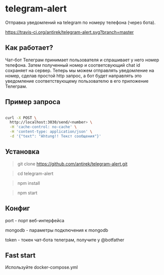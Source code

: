 # telegram-alert

Отправка уведомлений на telegram по номеру телефона (через бота).

https://travis-ci.org/antirek/telegram-alert.svg?branch=master

## Как работает?

Чат-бот Телеграм принимает пользователя и спрашивает у него номер телефона. Затем полученный номер и соответсвующий chat id сохраняет на сервер. Теперь мы можем отправлять уведомление на номер, сделав простой http запрос, а бот будет направлять это уведомление соответствующему пользователю в его приложение Телеграм.


## Пример запроса

`````sh

curl -X POST \
  http://localhost:3030/send/<number> \
  -H 'cache-control: no-cache' \
  -H 'content-type: application/json' \
  -d '{"text": "Ahtung!! Текст сообщения"}'

`````  

## Установка 


> git clone https://github.com/antirek/telegram-alert.git

> cd telegram-alert

> npm install

> npm start


## Конфиг

port - порт веб-интерфейса

mongodb - параметры подключения к mongodb

token - токен чат-бота телеграм, получите у @botfather


## Fast start

Используйте docker-compose.yml

